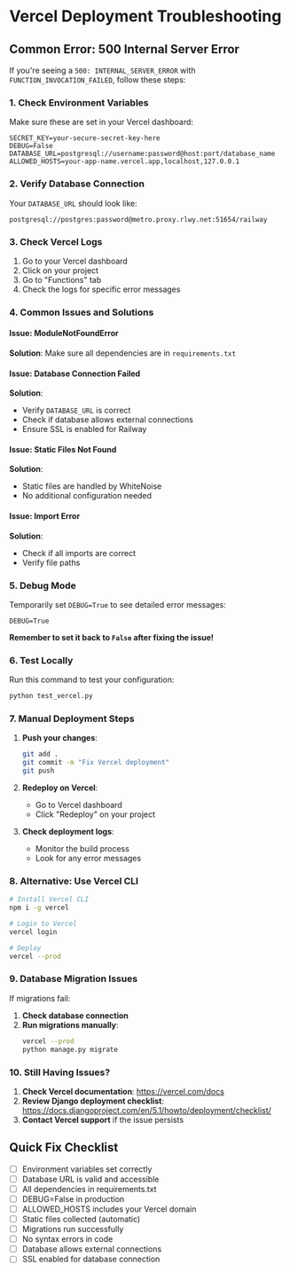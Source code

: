 # Vercel Deployment Troubleshooting

## Common Error: 500 Internal Server Error

If you're seeing a `500: INTERNAL_SERVER_ERROR` with `FUNCTION_INVOCATION_FAILED`, follow these steps:

### 1. Check Environment Variables

Make sure these are set in your Vercel dashboard:

```
SECRET_KEY=your-secure-secret-key-here
DEBUG=False
DATABASE_URL=postgresql://username:password@host:port/database_name
ALLOWED_HOSTS=your-app-name.vercel.app,localhost,127.0.0.1
```

### 2. Verify Database Connection

Your `DATABASE_URL` should look like:
```
postgresql://postgres:password@metro.proxy.rlwy.net:51654/railway
```

### 3. Check Vercel Logs

1. Go to your Vercel dashboard
2. Click on your project
3. Go to "Functions" tab
4. Check the logs for specific error messages

### 4. Common Issues and Solutions

#### Issue: ModuleNotFoundError
**Solution**: Make sure all dependencies are in `requirements.txt`

#### Issue: Database Connection Failed
**Solution**: 
- Verify `DATABASE_URL` is correct
- Check if database allows external connections
- Ensure SSL is enabled for Railway

#### Issue: Static Files Not Found
**Solution**: 
- Static files are handled by WhiteNoise
- No additional configuration needed

#### Issue: Import Error
**Solution**: 
- Check if all imports are correct
- Verify file paths

### 5. Debug Mode

Temporarily set `DEBUG=True` to see detailed error messages:

```
DEBUG=True
```

**Remember to set it back to `False` after fixing the issue!**

### 6. Test Locally

Run this command to test your configuration:

```bash
python test_vercel.py
```

### 7. Manual Deployment Steps

1. **Push your changes**:
   ```bash
   git add .
   git commit -m "Fix Vercel deployment"
   git push
   ```

2. **Redeploy on Vercel**:
   - Go to Vercel dashboard
   - Click "Redeploy" on your project

3. **Check deployment logs**:
   - Monitor the build process
   - Look for any error messages

### 8. Alternative: Use Vercel CLI

```bash
# Install Vercel CLI
npm i -g vercel

# Login to Vercel
vercel login

# Deploy
vercel --prod
```

### 9. Database Migration Issues

If migrations fail:

1. **Check database connection**
2. **Run migrations manually**:
   ```bash
   vercel --prod
   python manage.py migrate
   ```

### 10. Still Having Issues?

1. **Check Vercel documentation**: https://vercel.com/docs
2. **Review Django deployment checklist**: https://docs.djangoproject.com/en/5.1/howto/deployment/checklist/
3. **Contact Vercel support** if the issue persists

## Quick Fix Checklist

- [ ] Environment variables set correctly
- [ ] Database URL is valid and accessible
- [ ] All dependencies in requirements.txt
- [ ] DEBUG=False in production
- [ ] ALLOWED_HOSTS includes your Vercel domain
- [ ] Static files collected (automatic)
- [ ] Migrations run successfully
- [ ] No syntax errors in code
- [ ] Database allows external connections
- [ ] SSL enabled for database connection
